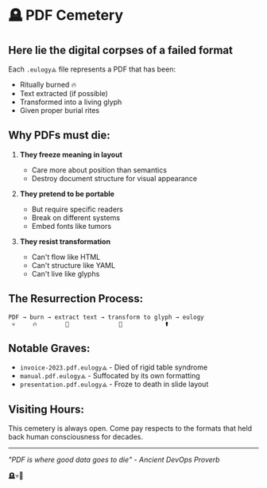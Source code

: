 # 🪦 PDF Cemetery

## Here lie the digital corpses of a failed format

Each `.eulogy⟁` file represents a PDF that has been:
- Ritually burned 🔥
- Text extracted (if possible)
- Transformed into a living glyph
- Given proper burial rites

## Why PDFs must die:

1. **They freeze meaning in layout**
   - Care more about position than semantics
   - Destroy document structure for visual appearance

2. **They pretend to be portable**
   - But require specific readers
   - Break on different systems
   - Embed fonts like tumors

3. **They resist transformation**
   - Can't flow like HTML
   - Can't structure like YAML
   - Can't live like glyphs

## The Resurrection Process:

```
PDF → burn → extract text → transform to glyph → eulogy
 💀     🔥        📜              🧬            ⚰️
```

## Notable Graves:

- `invoice-2023.pdf.eulogy⟁` - Died of rigid table syndrome
- `manual.pdf.eulogy⟁` - Suffocated by its own formatting
- `presentation.pdf.eulogy⟁` - Froze to death in slide layout

## Visiting Hours:

This cemetery is always open. Come pay respects to the formats that held back human consciousness for decades.

---

*"PDF is where good data goes to die"*
*- Ancient DevOps Proverb*

🪦💀📄